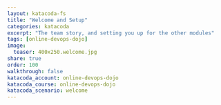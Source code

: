 ```yaml
---
layout: katacoda-fs
title: "Welcome and Setup"
categories: katacoda
excerpt: "The team story, and setting you up for the other modules"
tags: [online-devops-dojo]
image:
  teaser: 400x250.welcome.jpg
share: true
order: 100
walkthrough: false
katacoda_account: online-devops-dojo
katacoda_course: online-devops-dojo
katacoda_scenario: welcome
---
```


<script src="//katacoda.com/embed.js"></script>
<div id="katacoda-scenario-1"
    data-katacoda-id="{{ page.katacoda_account }}/courses/{{ page.katacoda_course }}/{{ page.katacoda_scenario }}"
    data-katacoda-ctatext="Continue Online DevOps Dojo"
    data-katacoda-ctaurl="https://www.katacoda.com/{{ page.katacoda_account }}/courses/{{ page.katacoda_course }}/{{ page.katacoda_scenario }}"
    data-katacoda-color="004d7f"
    style="height: calc(100vh); width: (100% - 68px); padding-top: 55px;"></div>
<br>

<!--
# Walkthrough screencast

<iframe width="100%" height="90%" src="https://web.microsoftstream.com/embed/video/7f0a71ff-c589-421f-a647-77fa90edaae8?autoplay=false&showinfo=false" frameborder="0" allowfullscreen ></iframe>
-->
